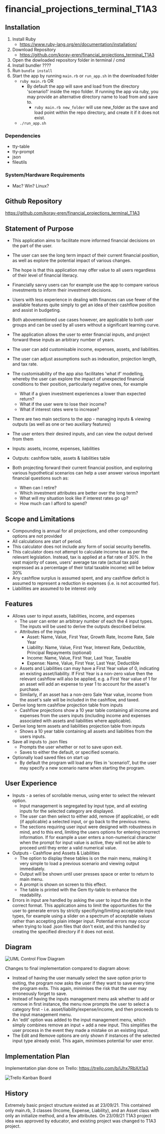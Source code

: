# financial_projections_terminal_T1A3

## Installation

1. Install Ruby
   * <https://www.ruby-lang.org/en/documentation/installation/>
2. Download Repository
   * <https://github.com/koray-eren/financial_projections_terminal_T1A3>
3. Open the dowloaded repository folder in terminal / cmd
4. Install bundler ????
5. Run `bundle install`
6. Start the app by running `main.rb` or `run_app.sh` in the downloaded folder
   * `ruby main.rb` OR
     * By default the app will save and load from the directory 'scenario1' inside the repo folder. If running the app via ruby, you may provide an alternative directory name to load from and save to.
       * `ruby main.rb new_folder` will use new_folder as the save and load point within the repo directory, and create it if it does not exist.
   * `./run_app.sh`

### Dependencies

* tty-table
* tty-prompt
* json
* fileutils

### System/Hardware Requirements

* Mac? Win? Linux?

## Github Repository

<https://github.com/koray-eren/financial_projections_terminal_T1A3>

## Statement of Purpose

* This application aims to facilitate more informed financial decisions on the part of the user.
* The user can see the long term impact of their current financial position, as well as explore the potential impact of various changes.
* The hope is that this application may offer value to all users regardless of their level of financial literacy.
* Financially savvy users can for example use the app to compare various investments to inform their investment decisions.
* Users with less experience in dealing with finances can use fewer of the available features quite simply to get an idea of their cashflow position and assist in budgeting.
* Both abovementioned use cases however, are applicable to both user groups and can be used by all users without a significant learning curve.

* The application allows the user to enter financial inputs, and project forward these inputs an arbitrary number of years.
* The user can add customisable income, expenses, assets, and liabilities.
* The user can adjust assumptions such as indexation, projection length, and tax rate.
* The customisability of the app also facilitates 'what if' modelling, whereby the user can explore the impact of unexpected financial conditions to their position, particularly negative ones, for example
  * What if a given investment experiences a lower than expected return?
  * What if the user were to lose their income?
  * What if interest rates were to increase?

* There are two main sections to the app - managing inputs & viewing outputs (as well as one or two auxiliary features)
* The user enters their desired inputs, and can view the output derived from them
* Inputs: assets, income, expenses, liabilities
* Outputs: cashflow table, assets & liabilities table

* Both projecting forward their current financial position, and exploring various hypothetical scenarios can help a user answer various important financial questions such as:
  * When can I retire?
  * Which investment attributes are better over the long term?
  * What will my situation look like if interest rates go up?
  * How much can I afford to spend?

## Scope and Limitations

* Compounding is annual for all projections, and other compounding options are not provided
* All calculations are start of period.
* This calculator does not include any form of social security benefits.
* This calculator does not attempt to calculate income tax as per the relevant legislation. Instead, tax is applied at a flat rate of 30%. In the vast majority of cases, users' average tax rate (actual tax paid expressed as a percentage of their total taxable income) will be below 30%
* Any cashflow surplus is assumed spent, and any cashflow deficit is assumed to represent a reduction in expenses (i.e. is not accounted for).
* Liabilities are assumed to be interest only

## Features

* Allows user to input assets, liabilities, income, and expenses
  * The user can enter an arbitrary number of each the 4 input types. The inputs will be used to derive the outputs described below.
  * Attributes of the inputs
    * Asset: Name, Value, First Year, Growth Rate, Income Rate, Sale Year
    * Liability: Name, Value, First Year, Interest Rate, Deductible, Principal Repayments (optional)
    * Income: Name, Value, First Year, Last Year, Taxable
    * Expense: Name, Value, First Year, Last Year, Deductible
  * Assets and Liabilities can may have a First Year value of 0, indicating an existing asset/liability. If First Year is a non-zero value then the relevant cashflow will also be applied, e.g. a First Year value of 1 for an asset will add an expense to year 1 to account for the asset's purchase.
  * Similarly, if an asset has a non-zero Sale Year value, income from the asset's sale will be included in the cashflow, and taxed.
* Derive long term cashflow projection table from inputs
  * Cashflow projections show a 10 year table containing all income and expenses from the users inputs (including income and expenses associated with assets and liabilities where applicable).
* Derive long term assets and liabilities projection table from inputs
  * Shows a 10 year table containing all assets and liabilities from the users inputs.
* Save all inputs to .json files
  * Prompts the user whether or not to save upon exit.
  * Saves to either the default, or specified scenario.
* Optionally load saved files on start up
  * By default the program will load any files in 'scenario1', but the user may specify a new scenario name when starting the program.

## User Experience

* Inputs - a series of scrollable menus, using enter to select the relevant option.
  * Input management is segregated by input type, and all existing inputs for the selected category are displayed.
  * The user can then select to either add, remove (if applicable), or edit (if applicable) a selected input, or go back to the previous menu.
  * The sections requiring user input were designed with robustness in mind, and to this end, limiting the users options for entering incorrect information. If for example a user enters a non-numerical character when the prompt for input value is active, they will not be able to proceed until they enter a valid numerical value.
* Outputs - Cashflow and Assets & Liabilities
  * The option to display these tables is on the main menu, making it very simple to load a previous scenario and viewing output immediately.
  * Output will be shown until user presses space or enter to return to main menu.
  * A prompt is shown on screen to this effect.
  * The table is printed with the Gem tty-table to enhance the readability.
* Errors in input are handled by asking the user to input the data in the correct format. This application aims to limit the opportunities for the user to generate errors by strictly specifiying/limiting acceptable input types, for example using a slider on a spectrum of acceptable values rather than accepting plain integer input. Potential errors may occur when trying to load .json files that don't exist, and this handled by creating the specified directory if it does not exist.

## Diagram

![UML Control Flow Diagram](UML_control_flow.png)

Changes to final implementation compared to diagram above:

* Instead of having the user manually select the save option prior to exiting, the program now asks the user if they want to save every time the program exits. This again, minimises the risk that the user may erroneously forget to save.
* Instead of having the inputs management menu ask whether to add or remove in first instance, the menu now prompts the user to select a category first - i.e. asset/liability/expense/income, and then proceeds to the input management menu.
* An 'edit' option was added to the input management menu, which simply combines remove an input + add a new input. This simplifies the user process in the event they made a mistake on an existing input.
* The Edit and Remove options are only shown if instances of the selected input type already exist. This again, minimises potential for user error.

## Implementation Plan

Implementation plan done on Trello: <https://trello.com/b/lJhx7RbX/t1a3>

![Trello Kanban Board](T1A3_trello_screenshot.png)

## History

Extremely basic project structure existed as at 23/09/21. This contained only main.rb, 3 classes (Income, Expense, Liability), and an Asset class with only an initialize method, and a few attributes. On 23/09/21 T1A3 project idea was approved by educator, and existing project was changed to T1A3 project.
